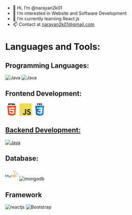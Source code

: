 - 👋 Hi, I’m @narayan2k01
- 👀 I’m interested in Website and Software Development
- 🌱 I’m currently learning React.js 
- 📫 Contact at narayan2k01@gmail.com

<!---
Narayan sharma/narayan2k01 is a ✨ special ✨ repository because its `README.md` (this file) appears on your GitHub profile.
You can click the Preview link to take a look at your changes.
--->
<h1>
Languages and Tools:
</h1>
<h2>
Programming Languages:
</h2>
<div>
 
 <img src="https://cdn.jsdelivr.net/gh/devicons/devicon/icons/java/java-original-wordmark.svg" alt="Java"  width="40" height="40" style="max-width: 100%;"> </a>
 <img src="https://upload.wikimedia.org/wikipedia/commons/thumb/6/6a/JavaScript-logo.png/768px-JavaScript-logo.png" alt="Java"  width="40" height="40" style="max-width: 100%;"> </a>
            
</div>
<h2>
  Frontend Development:
</h2>

<img src="https://raw.githubusercontent.com/devicons/devicon/master/icons/html5/html5-original-wordmark.svg" alt="html5" width="40" height="40" style="max-width: 100%;"> </a>
<img src="https://raw.githubusercontent.com/devicons/devicon/master/icons/javascript/javascript-original.svg" alt="javascript" width="40" height="40" style="max-width: 100%;"> </a>
<img src="https://raw.githubusercontent.com/devicons/devicon/master/icons/css3/css3-original-wordmark.svg" alt="css3" width="40" height="40" style="max-width: 100%;"> </a>
<a href="https://sass-lang.com" rel="nofollow"> 
<h2>
Backend Development:
</h2>
<img src="https://cdn.jsdelivr.net/gh/devicons/devicon/icons/java/java-original-wordmark.svg" alt="Java"  width="40" height="40" style="max-width: 100%;"> </a>
<h2>
Database:
</h2>
 <img src="https://raw.githubusercontent.com/devicons/devicon/master/icons/mysql/mysql-original-wordmark.svg" alt="mysql" width="40" height="40" style="max-width: 100%;"> </a>
 <img src="https://upload.wikimedia.org/wikipedia/commons/thumb/9/93/MongoDB_Logo.svg/2560px-MongoDB_Logo.svg.png" alt="mongodb" width="40" height="40" style="max-width: 100%;"> </a>
 <h2>
Framework 
</h2>
<img src="https://miro.medium.com/v2/resize:fit:1400/1*EVqCcmCPgpNKxU1wzcTHgw.png" alt="reactjs" width="40" height="40" style="max-width: 100%;"> </a>
<img src="https://hossaini.gallerycdn.vsassets.io/extensions/hossaini/bootstrap-intellisense/1.1.9/1699026271490/Microsoft.VisualStudio.Services.Icons.Default" alt="Bootstrap" width="40" height="40" style="max-width: 100%;"> </a>
